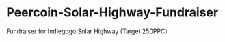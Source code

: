 Peercoin-Solar-Highway-Fundraiser
=================================

Fundraiser for Indiegogo Solar Highway (Target 250PPC)

